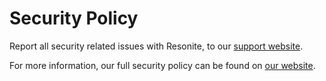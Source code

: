 # Security Policy

Report all security related issues with Resonite, to our [support website](https://suport.resonite.com).

For more information, our full security policy can be found on [our website](https://resonite.com/policies/Security.html).
